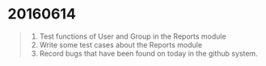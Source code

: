 20160614
===

>1. Test functions of User and Group in the Reports module
>2. Write some test cases about the Reports module
>3. Record bugs that have been found on today in the github system.
